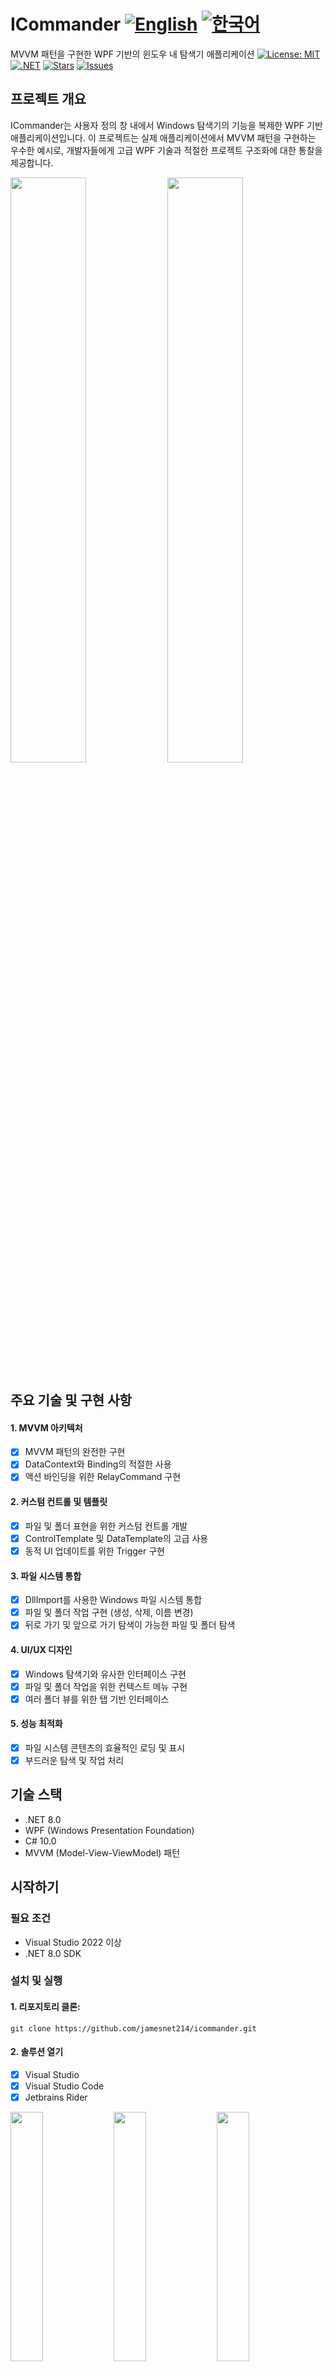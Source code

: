 # ICommander [![English](https://img.shields.io/badge/Language-English-blue.svg)](README.md) [![한국어](https://img.shields.io/badge/Language-한국어-red.svg)](README.ko.md)
MVVM 패턴을 구현한 WPF 기반의 윈도우 내 탐색기 애플리케이션
[![License: MIT](https://img.shields.io/badge/License-MIT-yellow.svg)](https://opensource.org/licenses/MIT)
[![.NET](https://img.shields.io/badge/.NET-8.0-blue.svg)](https://dotnet.microsoft.com/download)
[![Stars](https://img.shields.io/github/stars/jamesnet214/icommander.svg)](https://github.com/jamesnet214/icommander/stargazers)
[![Issues](https://img.shields.io/github/issues/jamesnet214/icommander.svg)](https://github.com/jamesnet214/icommander/issues)

## 프로젝트 개요
ICommander는 사용자 정의 창 내에서 Windows 탐색기의 기능을 복제한 WPF 기반 애플리케이션입니다. 이 프로젝트는 실제 애플리케이션에서 MVVM 패턴을 구현하는 우수한 예시로, 개발자들에게 고급 WPF 기술과 적절한 프로젝트 구조화에 대한 통찰을 제공합니다.

<img src="https://user-images.githubusercontent.com/76234292/165553573-7a372490-10d6-4a1c-b7eb-2ef7e822f4a7.png" width="49%"/>
<img src="https://user-images.githubusercontent.com/76234292/165553573-7a372490-10d6-4a1c-b7eb-2ef7e822f4a7.png" width="49%"/>

## 주요 기술 및 구현 사항
#### 1. MVVM 아키텍처
- [x] MVVM 패턴의 완전한 구현
- [x] DataContext와 Binding의 적절한 사용
- [x] 액션 바인딩을 위한 RelayCommand 구현

#### 2. 커스텀 컨트롤 및 템플릿
- [x] 파일 및 폴더 표현을 위한 커스텀 컨트롤 개발
- [x] ControlTemplate 및 DataTemplate의 고급 사용
- [x] 동적 UI 업데이트를 위한 Trigger 구현

#### 3. 파일 시스템 통합
- [x] DllImport를 사용한 Windows 파일 시스템 통합
- [x] 파일 및 폴더 작업 구현 (생성, 삭제, 이름 변경)
- [x] 뒤로 가기 및 앞으로 가기 탐색이 가능한 파일 및 폴더 탐색

#### 4. UI/UX 디자인
- [x] Windows 탐색기와 유사한 인터페이스 구현
- [x] 파일 및 폴더 작업을 위한 컨텍스트 메뉴 구현
- [x] 여러 폴더 뷰를 위한 탭 기반 인터페이스

#### 5. 성능 최적화
- [x] 파일 시스템 콘텐츠의 효율적인 로딩 및 표시
- [x] 부드러운 탐색 및 작업 처리

## 기술 스택
- .NET 8.0
- WPF (Windows Presentation Foundation)
- C# 10.0
- MVVM (Model-View-ViewModel) 패턴

## 시작하기
### 필요 조건
- Visual Studio 2022 이상
- .NET 8.0 SDK

### 설치 및 실행
#### 1. 리포지토리 클론:

```
git clone https://github.com/jamesnet214/icommander.git
```

#### 2. 솔루션 열기
- [x] Visual Studio
- [x] Visual Studio Code
- [x] Jetbrains Rider

<img src="https://github.com/user-attachments/assets/af70f422-7057-4e77-a54d-042ee8358d2a" width="32%"/>
<img src="https://github.com/user-attachments/assets/e4feaa10-a107-4b58-8d13-1d8be620ec62" width="32%"/>
<img src="https://github.com/user-attachments/assets/5ff487f6-55e4-43e1-9abf-f8d419ee6943" width="32%"/>

#### 3. 빌드 및 실행
- [x] Windows 11 권장

## 사용 방법
1. ICommander 애플리케이션 실행
2. 탐색기와 유사한 인터페이스를 사용하여 파일 시스템 탐색
3. 파일 및 폴더 작업을 위해 컨텍스트 메뉴 사용
4. 고급 작업을 위한 명령 프롬프트 기능 활용

## 프로젝트 구조
프로젝트는 다섯 개의 주요 폴더로 구성되어 있습니다:
- **Based**: 파일 작업, 창 모듈, MVVM 기본 사항을 위한 핵심 클래스 포함
- **Core**: 기본 컨트롤 및 파일 변환기 정의
- **Implements**: 레이아웃 및 리소스 포함
- **Presentation**: 메인 창 및 뷰 모델 포함
- **Client**: 애플리케이션의 진입점

## 기여하기
프로젝트 개선에 기여하고 싶으시다면 Pull Request를 보내주세요. 모든 형태의 기여를 환영합니다!

## 라이선스
이 프로젝트는 MIT 라이선스 하에 배포됩니다. 자세한 내용은 [LICENSE](https://github.com/jamesnet214/icommander/blob/main/LICENSE) 파일을 참조하세요.

## 연락처
- 웹사이트: https://jamesnet.dev
- 이메일: james@jamesnet.dev, vickyqu115@hotmail.com

ICommander로 고급 WPF 기술과 MVVM 구현을 탐험해보세요!
